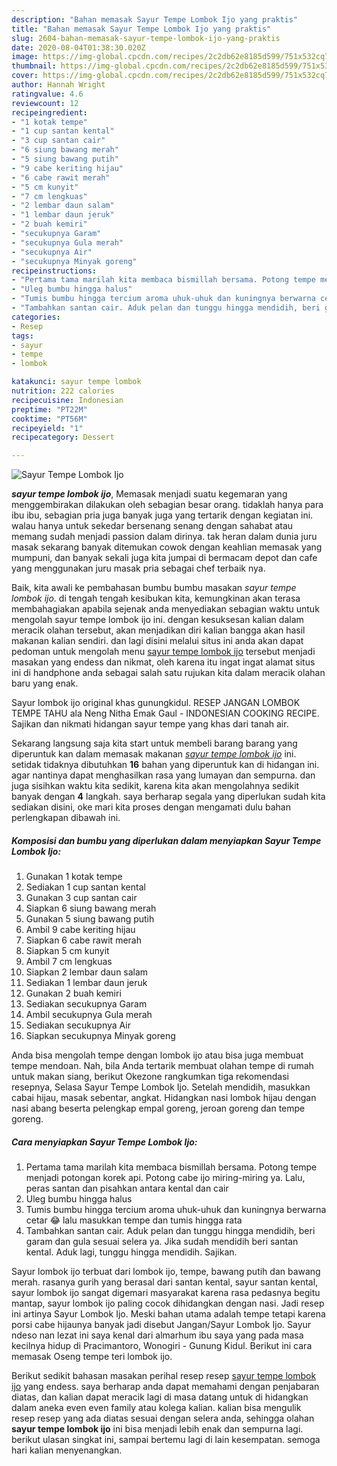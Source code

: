 ```yaml
---
description: "Bahan memasak Sayur Tempe Lombok Ijo yang praktis"
title: "Bahan memasak Sayur Tempe Lombok Ijo yang praktis"
slug: 2604-bahan-memasak-sayur-tempe-lombok-ijo-yang-praktis
date: 2020-08-04T01:38:30.020Z
image: https://img-global.cpcdn.com/recipes/2c2db62e8185d599/751x532cq70/sayur-tempe-lombok-ijo-foto-resep-utama.jpg
thumbnail: https://img-global.cpcdn.com/recipes/2c2db62e8185d599/751x532cq70/sayur-tempe-lombok-ijo-foto-resep-utama.jpg
cover: https://img-global.cpcdn.com/recipes/2c2db62e8185d599/751x532cq70/sayur-tempe-lombok-ijo-foto-resep-utama.jpg
author: Hannah Wright
ratingvalue: 4.6
reviewcount: 12
recipeingredient:
- "1 kotak tempe"
- "1 cup santan kental"
- "3 cup santan cair"
- "6 siung bawang merah"
- "5 siung bawang putih"
- "9 cabe keriting hijau"
- "6 cabe rawit merah"
- "5 cm kunyit"
- "7 cm lengkuas"
- "2 lembar daun salam"
- "1 lembar daun jeruk"
- "2 buah kemiri"
- "secukupnya Garam"
- "secukupnya Gula merah"
- "secukupnya Air"
- "secukupnya Minyak goreng"
recipeinstructions:
- "Pertama tama marilah kita membaca bismillah bersama. Potong tempe menjadi potongan korek api. Potong cabe ijo miring-miring ya. Lalu, peras santan dan pisahkan antara kental dan cair"
- "Uleg bumbu hingga halus"
- "Tumis bumbu hingga tercium aroma uhuk-uhuk dan kuningnya berwarna cetar 😂 lalu masukkan tempe dan tumis hingga rata"
- "Tambahkan santan cair. Aduk pelan dan tunggu hingga mendidih, beri garam dan gula sesuai selera ya. Jika sudah mendidih beri santan kental. Aduk lagi, tunggu hingga mendidih. Sajikan."
categories:
- Resep
tags:
- sayur
- tempe
- lombok

katakunci: sayur tempe lombok 
nutrition: 222 calories
recipecuisine: Indonesian
preptime: "PT22M"
cooktime: "PT56M"
recipeyield: "1"
recipecategory: Dessert

---
```



![Sayur Tempe Lombok Ijo](https://img-global.cpcdn.com/recipes/2c2db62e8185d599/751x532cq70/sayur-tempe-lombok-ijo-foto-resep-utama.jpg)

<b><i>sayur tempe lombok ijo</i></b>, Memasak menjadi suatu kegemaran yang menggembirakan dilakukan oleh sebagian besar orang. tidaklah hanya para ibu ibu, sebagian pria juga banyak juga yang tertarik dengan kegiatan ini. walau hanya untuk sekedar bersenang senang dengan sahabat atau memang sudah menjadi passion dalam dirinya. tak heran dalam dunia juru masak sekarang banyak ditemukan cowok dengan keahlian memasak yang mumpuni, dan banyak sekali juga kita jumpai di bermacam depot dan cafe yang menggunakan juru masak pria sebagai chef terbaik nya.

Baik, kita awali ke pembahasan bumbu bumbu masakan <i>sayur tempe lombok ijo</i>. di tengah tengah kesibukan kita, kemungkinan akan terasa membahagiakan apabila sejenak anda menyediakan sebagian waktu untuk mengolah sayur tempe lombok ijo ini. dengan kesuksesan kalian dalam meracik olahan tersebut, akan menjadikan diri kalian bangga akan hasil makanan kalian sendiri. dan lagi disini melalui situs ini anda akan dapat pedoman untuk mengolah menu <u>sayur tempe lombok ijo</u> tersebut menjadi masakan yang endess dan nikmat, oleh karena itu ingat ingat alamat situs ini di handphone anda sebagai salah satu rujukan kita dalam meracik olahan baru yang enak.

Sayur lombok ijo original khas gunungkidul. RESEP JANGAN LOMBOK TEMPE TAHU ala Neng Nitha Emak Gaul - INDONESIAN COOKING RECIPE. Sajikan dan nikmati hidangan sayur tempe yang khas dari tanah air.


Sekarang langsung saja kita start untuk membeli barang barang yang diperuntuk kan dalam memasak makanan <u><i>sayur tempe lombok ijo</i></u> ini. setidak tidaknya dibutuhkan <b>16</b> bahan yang diperuntuk kan di hidangan ini. agar nantinya dapat menghasilkan rasa yang lumayan dan sempurna. dan juga sisihkan waktu kita sedikit, karena kita akan mengolahnya sedikit banyak dengan <b>4</b> langkah. saya berharap segala yang diperlukan sudah kita sediakan disini, oke mari kita proses dengan mengamati dulu bahan perlengkapan dibawah ini.

<!--inarticleads1-->

##### Komposisi dan bumbu yang diperlukan dalam menyiapkan Sayur Tempe Lombok Ijo:

1. Gunakan 1 kotak tempe
1. Sediakan 1 cup santan kental
1. Gunakan 3 cup santan cair
1. Siapkan 6 siung bawang merah
1. Gunakan 5 siung bawang putih
1. Ambil 9 cabe keriting hijau
1. Siapkan 6 cabe rawit merah
1. Siapkan 5 cm kunyit
1. Ambil 7 cm lengkuas
1. Siapkan 2 lembar daun salam
1. Sediakan 1 lembar daun jeruk
1. Gunakan 2 buah kemiri
1. Sediakan secukupnya Garam
1. Ambil secukupnya Gula merah
1. Sediakan secukupnya Air
1. Siapkan secukupnya Minyak goreng


Anda bisa mengolah tempe dengan lombok ijo atau bisa juga membuat tempe mendoan. Nah, bila Anda tertarik membuat olahan tempe di rumah untuk makan siang, berikut Okezone rangkumkan tiga rekomendasi resepnya, Selasa Sayur Tempe Lombok Ijo. Setelah mendidih, masukkan cabai hijau, masak sebentar, angkat. Hidangkan nasi lombok hijau dengan nasi abang beserta pelengkap empal goreng, jeroan goreng dan tempe goreng. 

<!--inarticleads2-->

##### Cara menyiapkan Sayur Tempe Lombok Ijo:

1. Pertama tama marilah kita membaca bismillah bersama. Potong tempe menjadi potongan korek api. Potong cabe ijo miring-miring ya. Lalu, peras santan dan pisahkan antara kental dan cair
1. Uleg bumbu hingga halus
1. Tumis bumbu hingga tercium aroma uhuk-uhuk dan kuningnya berwarna cetar 😂 lalu masukkan tempe dan tumis hingga rata
1. Tambahkan santan cair. Aduk pelan dan tunggu hingga mendidih, beri garam dan gula sesuai selera ya. Jika sudah mendidih beri santan kental. Aduk lagi, tunggu hingga mendidih. Sajikan.


Sayur lombok ijo terbuat dari lombok ijo, tempe, bawang putih dan bawang merah. rasanya gurih yang berasal dari santan kental, sayur santan kental, sayur lombok ijo sangat digemari masyarakat karena rasa pedasnya begitu mantap, sayur lombok ijo paling cocok dihidangkan dengan nasi. Jadi resep ini artinya Sayur Lombok Ijo. Meski bahan utama adalah tempe tetapi karena porsi cabe hijaunya banyak jadi disebut Jangan/Sayur Lombok Ijo. Sayur ndeso nan lezat ini saya kenal dari almarhum ibu saya yang pada masa kecilnya hidup di Pracimantoro, Wonogiri - Gunung Kidul. Berikut ini cara memasak Oseng tempe teri lombok ijo. 

Berikut sedikit bahasan masakan perihal resep resep <u>sayur tempe lombok ijo</u> yang endess. saya berharap anda dapat memahami dengan penjabaran diatas, dan kalian dapat meracik lagi di masa datang untuk di hidangkan dalam aneka even even family atau kolega kalian. kalian bisa mengulik resep resep yang ada diatas sesuai dengan selera anda, sehingga olahan <b>sayur tempe lombok ijo</b> ini bisa menjadi lebih enak dan sempurna lagi. berikut ulasan singkat ini, sampai bertemu lagi di lain kesempatan. semoga hari kalian menyenangkan.
